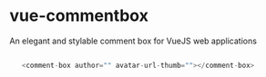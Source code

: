 # vue-commentbox
An elegant and stylable comment box for VueJS web applications


```js

   <comment-box author="" avatar-url-thumb=""></comment-box>
```

